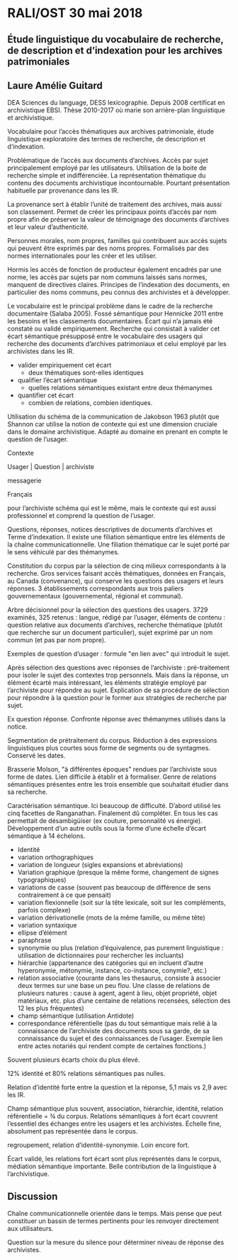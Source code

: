 # RALI/OST 30 mai 2018

## Étude linguistique du vocabulaire de recherche, de description et d’indexation pour les archives patrimoniales

## Laure Amélie Guitard

DEA Sciences du language, DESS lexicographie. Depuis 2008 certificat en archivistique EBSI. Thèse 2010-2017 où marie son arrière-plan linguistique et archivistique.

Vocabulaire pour l’accès thématiques aux archives patrimoniale, étude linguistique exploratoire des termes de recherche, de description et d’indexation. 

Problématique de l’accès aux documents d’archives. Accès par sujet principalement employé par les utilisateurs. Utilisation de la boite de recherche simple et indifférenciée. La représentation thématique du contenu des documents archivistique incontournable. Pourtant présentation habituelle par provenance dans les IR.

La provenance sert à établir l’unité de traitement des archives, mais aussi son classement. Permet de créer les principaux points d’accès par nom propre afin de préserver la valeur de témoignage des documents d’archives et leur valeur d’authenticité.

Personnes morales, nom propres, familles qui contribuent aux accès sujets qui peuvent être exprimés par des noms propres. Formalisés par des normes internationales pour les créer et les utiliser.

Hormis les accès de fonction de producteur également encadrés par une norme, les accès par sujets par nom communs laissés sans normes, manquent de directives claires. Principes de l’indexation des documents, en particulier des noms communs, peu connus des archivistes et à développer.

Le vocabulaire est le principal problème dans le cadre de la recherche documentaire (Salaba 2005). Fossé sémantique pour Hennicke 2011 entre les besoins et les classements documentaires. Écart qui n’a jamais été constaté ou validé empiriquement. Recherche qui consistait à valider cet écart sémantique présupposé entre le vocabulaire des usagers qui recherche des documents d’archives patrimoniaux et celui employé par les archivistes dans les IR.

- valider empiriquement cet écart
  - deux thématiques sont-elles identiques
- qualifier l’écart sémantique
  - quelles relations sémantiques existant entre deux thémanymes
- quantifier cet écart
  - combien de relations, combien identiques.

Utilisation du schéma de la communication de Jakobson 1963 plutôt que Shannon car utilise la notion de contexte qui est une dimension cruciale dans le domaine archivistique. Adapté au domaine en prenant en compte le question de l’usager. 

Contexte

Usager | Question | archiviste

messagerie

Français

pour l’archiviste schéma qui est le même, mais le contexte qui est aussi professionnel et comprend la question de l’usager.

Questions, réponses, notices descriptives de documents d’archives et Terme d’indexation. Il existe une filiation sémantique entre les éléments de la chaîne communicationnelle. Une filiation thématique car le sujet porté par le sens véhiculé par des thémanymes.

Constitution du corpus par la sélection de cinq milieux correspondants à la recherche. Gros services faisant accès thématiques, données en Français, au Canada (convenance), qui conserve les questions des usagers et leurs réponses. 3 établissements correspondants aux trois paliers gouvernementaux (gouvernemental, régional et communal).

Arbre décisionnel pour la sélection des questions des usagers. 3729 examinés, 325 retenus : langue, rédigé par l’usager, éléments de contenu : question relative aux documents d’archives, recherche thématique (plutôt que recherche sur un document particulier), sujet exprimé par un nom commun (et pas par nom propre).

Exemples de question d’usager : formule "en lien avec" qui introduit le sujet.

Après sélection des questions avec réponses de l’archiviste : pré-traitement pour isoler le sujet des contextes trop personnels. Mais dans la réponse, un élément écarté mais intéressant, les éléments stratégie employé par l’archiviste pour répondre au sujet. Explication de sa procédure de sélection pour répondre à la question pour le former aux stratégies de recherche par sujet.

Ex question réponse. Confronte réponse avec thémanymes utilisés dans la notice.

Segmentation de prétraitement du corpus. Réduction à des expressions linguistiques plus courtes sous forme de segments ou de syntagmes. Conservé les dates.

Brasserie Molson, "à différentes époques" rendues par l’archiviste sous forme de dates. Lien difficile à établir et à formaliser. Genre de relations sémantiques présentes entre les trois ensemble que souhaitait étudier dans sa recherche.

Caractérisation sémantique. Ici beaucoup de difficulté. D’abord utilisé les cinq facettes de Ranganathan. Finalement dû compléter. En tous les cas permettait de désambigüiser (ex couture, personnalité vs énergie). Développement d’un autre outils sous la forme d’une échelle d’écart sémantique à 14 échelons.

- Identité
- variation orthographiques
- variation de longueur (sigles expansions et abréviations)
- Variation graphique (presque la même forme, changement de signes typographiques)
- variations de casse (souvent pas beaucoup de différence de sens contrairement à ce que pensait)
- variation flexionnelle (soit sur la tête lexicale, soit sur les compléments, parfois complexe)
- variation dérivationelle (mots de la même famille, ou même tête)
- variation syntaxique
- ellipse d’élément
- paraphrase
- synonymie ou plus (relation d’équivalence, pas purement linguistique : utilisation de dictionnaires pour rechercher les incluants)
- hiérarchie (appartenance des catégories qui en incluent d’autre hyperonymie, métonymie, instance, co-instance, conymie?, etc.)
- relation associative (courante dans les thesaurus, consiste à associer deux termes sur une base un peu flou. Une classe de relations de plusieurs natures : cause à agent, agent à lieu, objet propriété, objet matériaux, etc. plus d’une centaine de relations recensées, sélection des 12 les plus fréquentes)
- champ sémantique (utilisation Antidote)
- correspondance référentielle (pas du tout sémantique mais relié à la connaissance de l’archiviste des documents sous sa garde, de sa connaissance du sujet et des connaissances de l’usager. Exemple lien entre actes notariés qui rendent compte de certaines fonctions.)

Souvent plusieurs écarts choix du plus élevé.

12% identité et 80% relations sémantiques pas nulles.

Relation d’identité forte entre la question et la réponse, 5,1 mais vs 2,9 avec les IR.

Champ sémantique plus souvent, association, hiérarchie, identité, relation référentielle = ¾ du corpus. Relations sémantiques à fort écart couvrent l’essentiel des échanges entre les usagers et les archivistes. Échelle fine, absolument pas représentée dans le corpus.

regroupement, relation d’identité-synonymie. Loin encore fort.

Écart validé, les relations fort écart sont plus représentés dans le corpus, médiation sémantique importante. Belle contribution de la linguistique à l’archivistique.

## Discussion

Chaîne communicationnelle orientée dans le temps. Mais pense que peut constituer un bassin de termes pertinents pour les renvoyer directement aux utilisateurs.

Question sur la mesure du silence pour déterminer niveau de réponse des archivistes.

